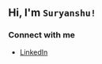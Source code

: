 ## Hi, I'm `Suryanshu!`

### Connect with me
<!-- * [Portfolio Website](https://rsuryanshu.github.io/ "Portfolio Website") -->
* [LinkedIn](https://www.linkedin.com/in/santoshsahani/ "LinkedIn")
